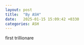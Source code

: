 ```yaml
---
layout: post
title:  "By ASH"
date:   2025-01-15 15:09:42 +0330
categories: ASH
---
```

first trillionare